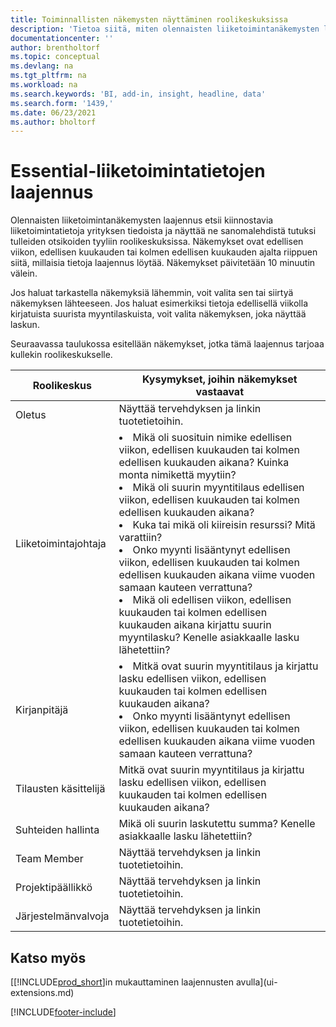 ```yaml
---
title: Toiminnallisten näkemysten näyttäminen roolikeskuksissa
description: 'Tietoa siitä, miten olennaisten liiketoimintanäkemysten laajennus kierrättää liiketoiminnan näkemyksiä roolikeskuksissa.'
documentationcenter: ''
author: brentholtorf
ms.topic: conceptual
ms.devlang: na
ms.tgt_pltfrm: na
ms.workload: na
ms.search.keywords: 'BI, add-in, insight, headline, data'
ms.search.form: '1439,'
ms.date: 06/23/2021
ms.author: bholtorf
---
```


# Essential-liiketoimintatietojen laajennus

Olennaisten liiketoimintanäkemysten laajennus etsii kiinnostavia liiketoimintatietoja yrityksen tiedoista ja näyttää ne sanomalehdistä tutuksi tulleiden otsikoiden tyyliin roolikeskuksissa. Näkemykset ovat edellisen viikon, edellisen kuukauden tai kolmen edellisen kuukauden ajalta riippuen siitä, millaisia tietoja laajennus löytää. Näkemykset päivitetään 10 minuutin välein.  

Jos haluat tarkastella näkemyksiä lähemmin, voit valita sen tai siirtyä näkemyksen lähteeseen. Jos haluat esimerkiksi tietoja edellisellä viikolla kirjatuista suurista myyntilaskuista, voit valita näkemyksen, joka näyttää laskun.

Seuraavassa taulukossa esitellään näkemykset, jotka tämä laajennus tarjoaa kullekin roolikeskukselle.

|Roolikeskus|Kysymykset, joihin näkemykset vastaavat|
|----|-----|
|Oletus|Näyttää tervehdyksen ja linkin tuotetietoihin.|
|Liiketoimintajohtaja|<li> Mikä oli suosituin nimike edellisen viikon, edellisen kuukauden tai kolmen edellisen kuukauden aikana? Kuinka monta nimikettä myytiin?<br><li> Mikä oli suurin myyntitilaus edellisen viikon, edellisen kuukauden tai kolmen edellisen kuukauden aikana?<br><li> Kuka tai mikä oli kiireisin resurssi? Mitä varattiin?<br><li> Onko myynti lisääntynyt edellisen viikon, edellisen kuukauden tai kolmen edellisen kuukauden aikana viime vuoden samaan kauteen verrattuna?<br><li> Mikä oli edellisen viikon, edellisen kuukauden tai kolmen edellisen kuukauden aikana kirjattu suurin myyntilasku? Kenelle asiakkaalle lasku lähetettiin?</li> |
|Kirjanpitäjä|<li> Mitkä ovat suurin myyntitilaus ja kirjattu lasku edellisen viikon, edellisen kuukauden tai kolmen edellisen kuukauden aikana?<br><li> Onko myynti lisääntynyt edellisen viikon, edellisen kuukauden tai kolmen edellisen kuukauden aikana viime vuoden samaan kauteen verrattuna? |
|Tilausten käsittelijä| Mitkä ovat suurin myyntitilaus ja kirjattu lasku edellisen viikon, edellisen kuukauden tai kolmen edellisen kuukauden aikana?|
|Suhteiden hallinta| Mikä oli suurin laskutettu summa? Kenelle asiakkaalle lasku lähetettiin?|
|Team Member| Näyttää tervehdyksen ja linkin tuotetietoihin.|
|Projektipäällikkö| Näyttää tervehdyksen ja linkin tuotetietoihin.|
|Järjestelmänvalvoja| Näyttää tervehdyksen ja linkin tuotetietoihin.|

## Katso myös

[[!INCLUDE[prod_short](includes/prod_short.md)]in mukauttaminen laajennusten avulla](ui-extensions.md)

[!INCLUDE[footer-include](includes/footer-banner.md)]
